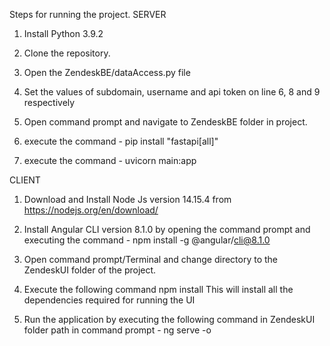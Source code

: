 Steps for running the project.
SERVER

1. Install Python 3.9.2

2. Clone the repository.

3. Open the ZendeskBE/dataAccess.py file

4. Set the values of subdomain, username and api token on line 6, 8 and 9 respectively

5. Open command prompt and navigate to ZendeskBE folder in project.

6. execute the command - pip install "fastapi[all]"

7. execute the command - uvicorn main:app

CLIENT

1. Download and Install Node Js version 14.15.4 from https://nodejs.org/en/download/

2. Install Angular CLI version 8.1.0 by opening the command prompt and executing the command - 
   npm install -g @angular/cli@8.1.0

3. Open command prompt/Terminal and change directory to the ZendeskUI folder of the project.

4. Execute the following command
   npm install
   This will install all the dependencies required for running the UI

5. Run the application by executing the following command in ZendeskUI folder path in command prompt - 
   ng serve -o
